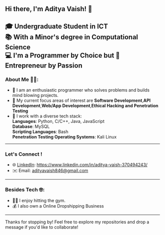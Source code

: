 ## Hi there, I'm Aditya Vaish! 👋

🎓 **Undergraduate Student in ICT**  
📚 **With a Minor's degree in Computational Science**  
💻 **I'm a Programmer by Choice but 💸 Entrepreneur by Passion**
---

### About Me 🥷🏻:

- 🌟 I am an enthusiastic programmer who solves problems and builds mind blowing projects.
- 🚀 My current focus areas of interest are **Software Development**,**API Development**,**Web/App Development**,**Ethical Hacking and Penetration Testing**
- 🧰 I work with a diverse tech stack:  
  **Languages**: Python, C/C++, Java, JavaScript<br> 
  **Database**: MySQL<br>
  **Scripting Languages**: Bash<br>
  **Penetration Testing Operating Systems**: Kali Linux<br>
---

### Let's Connect !

- 🌐 [LinkedIn](#): https://www.linkedin.com/in/aditya-vaish-370494243/
- ✉️ Email: adityavaish846@gmail.com  
---

### Besides Tech 🤓:
- 💪🏻 I enjoy hitting the gym.  
- 💰 I also own a Online Dropshipping Business 
---
Thanks for stopping by! Feel free to explore my repositories and drop a message if you'd like to collaborate!
